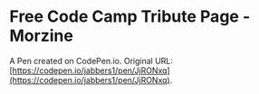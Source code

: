 # Free Code Camp Tribute Page - Morzine

A Pen created on CodePen.io. Original URL: [https://codepen.io/jabbers1/pen/JjRONxq](https://codepen.io/jabbers1/pen/JjRONxq).



